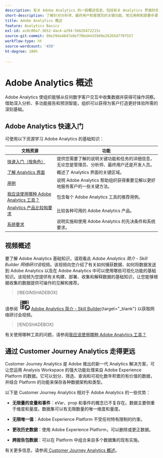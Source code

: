 ```yaml
---
description: 有关 Adobe Analytics 的一般概述信息，包括有关 Analytics 界面的信息以及针对管理员、分析师、用户和开发人员的快速入门信息。
short-description: 了解针对分析师、最终用户和管理员的关键功能、常见用例和首要步骤。
title: Adobe Analytics 概述
feature: Analytics Basics
exl-id: ac8c00a7-3652-4ac4-a294-5b626472215c
source-git-commit: 08e29da4847e8ef70bd4435949e26265d770f557
workflow-type: ht
source-wordcount: '459'
ht-degree: 100%

---
```


# Adobe Analytics 概述

Adobe Analytics 使组织能够从任何数字客户交互中收集数据并获得可操作洞察。借助深入分析、多功能报告和预测智能，组织可以获得为客户打造更好体验所需的深刻基础。

## Adobe Analytics 快速入门

可使用以下资源学习 Adobe Analytics 的基础知识：


| 文档资源 | 功能 |
|---------|----------|
| [快速入门（按角色）](/help/analyze/get-started/get-started-by-role.md) | 提供您需要了解的说明关键功能和任务的详细信息，无论您是管理员、分析师、最终用户还是开发人员。 |
| [了解 Analytics 界面](/help/analyze/get-started/analytics-interface.md) | 概述了 Analytics 界面的关键区域。 |
| [用例](/help/analyze/get-started/use-cases.md) | 说明 Adobe Analytics 帮助组织获得重要见解以更好地服务客户的一些关键方法。 |
| [我应该使用哪种 Adobe Analytics 工具？](/help/analyze/get-started/which-analytics-tool.md) | 包含每个 Adobe Analytics 工具的推荐用例。 |
| [Analytics 产品比较和要求](/help/analyze/get-started/analytics-product-comparison.md) | 比较各种可用的 Adobe Analytics 产品。 |
| [系统要求](/help/analyze/get-started/sys-reqs.md) | 说明实施和使用 Adobe Analytics 的先决条件和系统要求。 |

## 视频概述

要了解 Adobe Analytics 基础知识，请观看此 *Adobe Analytics 简介 - Skill Builder 网络研讨会*&#x200B;视频。该视频向您介绍了有关如何捕获数据、如何将数据发送到 Adobe Analytics 以及在 Adobe Analytics 中可以使用哪些可视化功能的基础知识。该视频为您提供有关构建、部署、收集和解释数据的基础知识，让您能够根据收集的数据提供可操作的见解和推荐。


>[!BEGINSHADEBOX]

请参阅 ![VideoCheckedOut](/help/assets/icons/VideoCheckedOut.svg) [Adobe Analytics 简介 - Skill Builder](https://video.tv.adobe.com/v/27429?quality=12&learn=on){target="_blank"} 以获取网络研讨会视频。

>[!ENDSHADEBOX]


有关使用哪种工具的问题，请参阅[我应该使用哪种 Adobe Analytics 工具？](https://experienceleague.adobe.com/docs/analytics/analyze/admin-overview/which-analytics-tool.html)

## 通过 Customer Journey Analytics 走得更远

Customer Journey Analytics 是 Adobe 推出的新一代 Analytics 解决方案，可让您运用 Analysis Workspace 的强大功能处理来自 Adobe Experience Platform 的数据。它可以划分、筛选、查询和可视化数年积累的有价值的数据，并结合 Platform 的功能来保存各种数据架构和类型。

以下是 Customer Journey Analytics 相对于 Adobe Analytics 的一些优势：

* **无限量的变量和事件**：eVar、prop 和事件的概念已不复存在。数据主要侧重于维度和量度。数据集可以有无限数量的唯一维度和量度。

* **无限唯一值**：Adobe Experience Platform 不受任何特有限制的约束。

* **更改历史数据**：使用 Adobe Experience Platform，可以删除或更正数据。

* **跨报告包数据**：可以在 Platform 中组合来自多个数据集的现有实施。

有关更多信息，请参阅[ Customer Journey Analytics 概述](https://experienceleague.adobe.com/docs/analytics-platform/using/cja-overview/cja-overview.html?lang=zh-Hans)。
